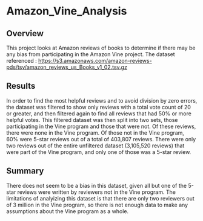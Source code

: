 # Amazon_Vine_Analysis

## Overview
This project looks at Amazon reviews of books to determine if there may be any bias from participating in the Amazon Vine project. The dataset referenced : https://s3.amazonaws.com/amazon-reviews-pds/tsv/amazon_reviews_us_Books_v1_02.tsv.gz

## Results 
In order to find the most helpful reviews and to avoid division by zero errors, the dataset was filtered to show only reviews with a total vote count of 20 or greater, and then filtered again to find all reviews that had 50% or more helpful votes. This filtered dataset was then split into two sets, those participating in the Vine program and those that were not. Of these reviews, there were none in the Vine program. Of those not in the Vine program, 60% were 5-star reviews out of a total of 403,807 reviews. There were only two reviews out of the entire unfiltered dataset (3,105,520 reviews) that were part of the Vine program, and only one of those was a 5-star review. 

## Summary 
There does not seem to be a bias in this dataset, given all but one of the 5-star reviews were written by reviewers not in the Vine program. The limitations of analyizing this dataset is that there are only two reviewers out of 3 million in the Vine program, so there is not enough data to make any assumptions about the Vine program as a whole. 
